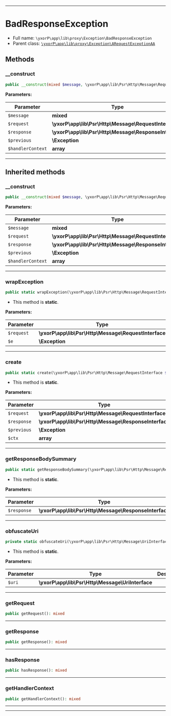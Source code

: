 ***

# BadResponseException





* Full name: `\yxorP\app\lib\proxy\Exception\BadResponseException`
* Parent class: [`\yxorP\app\lib\proxy\Exception\ARequestExceptionAA`](./ARequestExceptionAA.md)




## Methods


### __construct



```php
public __construct(mixed $message, \yxorP\app\lib\Psr\Http\Message\RequestInterface $request, \yxorP\app\lib\Psr\Http\Message\ResponseInterface $response = null, \Exception $previous = null, array $handlerContext = []): mixed
```








**Parameters:**

| Parameter | Type | Description |
|-----------|------|-------------|
| `$message` | **mixed** |  |
| `$request` | **\yxorP\app\lib\Psr\Http\Message\RequestInterface** |  |
| `$response` | **\yxorP\app\lib\Psr\Http\Message\ResponseInterface** |  |
| `$previous` | **\Exception** |  |
| `$handlerContext` | **array** |  |




***


## Inherited methods


### __construct



```php
public __construct(mixed $message, \yxorP\app\lib\Psr\Http\Message\RequestInterface $request, \yxorP\app\lib\Psr\Http\Message\ResponseInterface $response = null, \Exception $previous = null, array $handlerContext = []): mixed
```








**Parameters:**

| Parameter | Type | Description |
|-----------|------|-------------|
| `$message` | **mixed** |  |
| `$request` | **\yxorP\app\lib\Psr\Http\Message\RequestInterface** |  |
| `$response` | **\yxorP\app\lib\Psr\Http\Message\ResponseInterface** |  |
| `$previous` | **\Exception** |  |
| `$handlerContext` | **array** |  |




***

### wrapException



```php
public static wrapException(\yxorP\app\lib\Psr\Http\Message\RequestInterface $request, \Exception $e): mixed
```



* This method is **static**.




**Parameters:**

| Parameter | Type | Description |
|-----------|------|-------------|
| `$request` | **\yxorP\app\lib\Psr\Http\Message\RequestInterface** |  |
| `$e` | **\Exception** |  |




***

### create



```php
public static create(\yxorP\app\lib\Psr\Http\Message\RequestInterface $request, \yxorP\app\lib\Psr\Http\Message\ResponseInterface $response = null, \Exception $previous = null, array $ctx = []): mixed
```



* This method is **static**.




**Parameters:**

| Parameter | Type | Description |
|-----------|------|-------------|
| `$request` | **\yxorP\app\lib\Psr\Http\Message\RequestInterface** |  |
| `$response` | **\yxorP\app\lib\Psr\Http\Message\ResponseInterface** |  |
| `$previous` | **\Exception** |  |
| `$ctx` | **array** |  |




***

### getResponseBodySummary



```php
public static getResponseBodySummary(\yxorP\app\lib\Psr\Http\Message\ResponseInterface $response): mixed
```



* This method is **static**.




**Parameters:**

| Parameter | Type | Description |
|-----------|------|-------------|
| `$response` | **\yxorP\app\lib\Psr\Http\Message\ResponseInterface** |  |




***

### obfuscateUri



```php
private static obfuscateUri(\yxorP\app\lib\Psr\Http\Message\UriInterface $uri): mixed
```



* This method is **static**.




**Parameters:**

| Parameter | Type | Description |
|-----------|------|-------------|
| `$uri` | **\yxorP\app\lib\Psr\Http\Message\UriInterface** |  |




***

### getRequest



```php
public getRequest(): mixed
```











***

### getResponse



```php
public getResponse(): mixed
```











***

### hasResponse



```php
public hasResponse(): mixed
```











***

### getHandlerContext



```php
public getHandlerContext(): mixed
```











***


***

